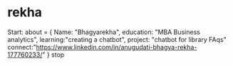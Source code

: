 # rekha
Start:
  about = {
             Name: "Bhagyarekha",
             education: "MBA Business analytics",
             learning:"creating a chatbot",
             project: "chatbot for library FAqs"
             connect:"https://www.linkedin.com/in/anugudati-bhagya-rekha-177760233/"
           }
stop
